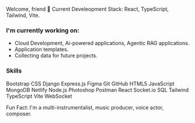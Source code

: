 Welcome, friend 👋
Current Develeopment Stack: React, TypeScript, Tailwind, Vite.

### I'm currently working on:  
- Cloud Development, Ai-powered applications, Agentic RAG applications.
- Application templates.
- Collecting data for future projects.

### Skills
Bootstrap
CSS
Django
Express.js
Figma
Git
GitHub
HTML5
JavaScript
MongoDB
Netlify
Node.js
Photoshop
Postman
React
Socket.io
SQL
Tailwind
TypeScript
Vite
WebSocket

Fun Fact: I'm a multi-instrumentalist, music producer, voice actor, composer.




<!--
**davidxv15/davidxv15** is a ✨ _special_ ✨ repository because its `README.md` (this file) appears on your GitHub profile.

Here are some ideas to get you started:

- 🔭 I’m currently working on a React Applications.
- 🌱 I’m currently learning React.
- 👯 I’m looking to collaborate on music based Apps.
- 🤔 I’m looking for help with ...
- 💬 Ask me about ...
- 📫 How to reach me: ...
- 😄 Pronouns: ...
- ⚡ Fun fact: ...
-->

